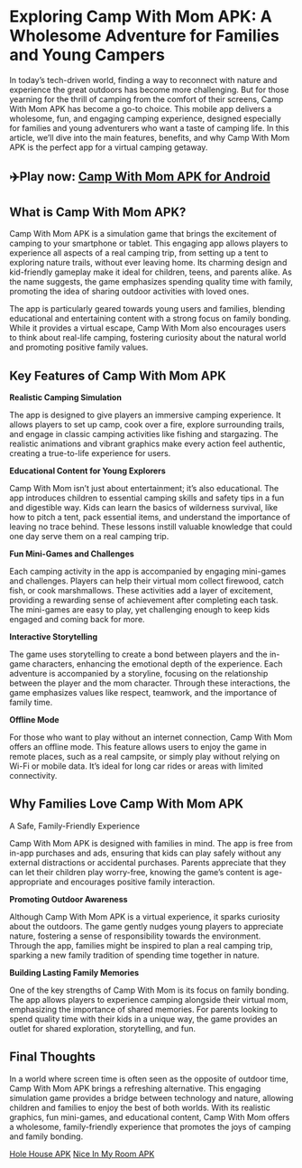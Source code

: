 # Exploring Camp With Mom APK: A Wholesome Adventure for Families and Young Campers

In today’s tech-driven world, finding a way to reconnect with nature and experience the great outdoors has become more challenging. But for those yearning for the thrill of camping from the comfort of their screens, Camp With Mom APK has become a go-to choice. This mobile app delivers a wholesome, fun, and engaging camping experience, designed especially for families and young adventurers who want a taste of camping life. In this article, we’ll dive into the main features, benefits, and why Camp With Mom APK is the perfect app for a virtual camping getaway.

## ✈️Play now: [Camp With Mom APK for Android](https://apkbine.com/camp-with-mom/)

## What is Camp With Mom APK?

Camp With Mom APK is a simulation game that brings the excitement of camping to your smartphone or tablet. This engaging app allows players to experience all aspects of a real camping trip, from setting up a tent to exploring nature trails, without ever leaving home. Its charming design and kid-friendly gameplay make it ideal for children, teens, and parents alike. As the name suggests, the game emphasizes spending quality time with family, promoting the idea of sharing outdoor activities with loved ones.

The app is particularly geared towards young users and families, blending educational and entertaining content with a strong focus on family bonding. While it provides a virtual escape, Camp With Mom also encourages users to think about real-life camping, fostering curiosity about the natural world and promoting positive family values.

## Key Features of Camp With Mom APK

**Realistic Camping Simulation**

The app is designed to give players an immersive camping experience. It allows players to set up camp, cook over a fire, explore surrounding trails, and engage in classic camping activities like fishing and stargazing. The realistic animations and vibrant graphics make every action feel authentic, creating a true-to-life experience for users.

**Educational Content for Young Explorers**

Camp With Mom isn’t just about entertainment; it’s also educational. The app introduces children to essential camping skills and safety tips in a fun and digestible way. Kids can learn the basics of wilderness survival, like how to pitch a tent, pack essential items, and understand the importance of leaving no trace behind. These lessons instill valuable knowledge that could one day serve them on a real camping trip.

**Fun Mini-Games and Challenges**

Each camping activity in the app is accompanied by engaging mini-games and challenges. Players can help their virtual mom collect firewood, catch fish, or cook marshmallows. These activities add a layer of excitement, providing a rewarding sense of achievement after completing each task. The mini-games are easy to play, yet challenging enough to keep kids engaged and coming back for more.

**Interactive Storytelling**

The game uses storytelling to create a bond between players and the in-game characters, enhancing the emotional depth of the experience. Each adventure is accompanied by a storyline, focusing on the relationship between the player and the mom character. Through these interactions, the game emphasizes values like respect, teamwork, and the importance of family time.

**Offline Mode**

For those who want to play without an internet connection, Camp With Mom offers an offline mode. This feature allows users to enjoy the game in remote places, such as a real campsite, or simply play without relying on Wi-Fi or mobile data. It’s ideal for long car rides or areas with limited connectivity.

## Why Families Love Camp With Mom APK

A Safe, Family-Friendly Experience

Camp With Mom APK is designed with families in mind. The app is free from in-app purchases and ads, ensuring that kids can play safely without any external distractions or accidental purchases. Parents appreciate that they can let their children play worry-free, knowing the game’s content is age-appropriate and encourages positive family interaction.

**Promoting Outdoor Awareness**

Although Camp With Mom APK is a virtual experience, it sparks curiosity about the outdoors. The game gently nudges young players to appreciate nature, fostering a sense of responsibility towards the environment. Through the app, families might be inspired to plan a real camping trip, sparking a new family tradition of spending time together in nature.

**Building Lasting Family Memories**

One of the key strengths of Camp With Mom is its focus on family bonding. The app allows players to experience camping alongside their virtual mom, emphasizing the importance of shared memories. For parents looking to spend quality time with their kids in a unique way, the game provides an outlet for shared exploration, storytelling, and fun.

## Final Thoughts

In a world where screen time is often seen as the opposite of outdoor time, Camp With Mom APK brings a refreshing alternative. This engaging simulation game provides a bridge between technology and nature, allowing children and families to enjoy the best of both worlds. With its realistic graphics, fun mini-games, and educational content, Camp With Mom offers a wholesome, family-friendly experience that promotes the joys of camping and family bonding.

[Hole House APK](https://github.com/Hole-House-APK-Mobile) 
[Nice In My Room APK](https://github.com/Nice-In-My-Room-APK-Free)
